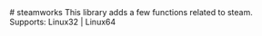 <type name="steamworks" category="libraryfunc" is="library">
	<summary>
# steamworks
This library adds a few functions related to steam.<br>
Supports: Linux32 | Linux64
	</summary>
</type>